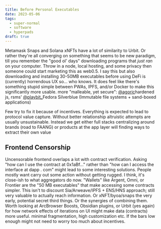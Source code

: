 ```yaml
---
title: Before Personal Executables
date: 2023-05-06
tags:
  - super-normal
  - software
  - hyperpads
draft: true
---
```

Metamask Snaps and Solana xNFTs have a lot of similarity to Urbit. Or rather they're all converging on something that seems to be new paradigm, till you remember the "good ol' days" downloading programs that *just ran* on your computer. Throw in a node, local hosting, and some privacy then someone could start marketing this as web0.5. I say this but also downloading and installing 30-50MB executables before using DeFi is (currently) horrendous UX so... who knows. It does feel like there's something stupid simple between PWAs, IPFS, and/or Docker to make this significantly more usable. more "malleable, yet secure": [@agoric](https://twitter.com/agoric)hardened js, rsms' [@playbit_](https://twitter.com/playbit_)Fedora Silverblue (Immutable file systems + sand-boxed applications)

Few try to fix it because of incentives. Everything is expected to lead to protocol value capture. Without better relationship altruistic attempts are usually unsustainable. Instead we get either full stacks centralizing around brands (road to FAANG) or products at the app layer will finding ways to extract their own value

## Frontend  Censorship
Uncensorable frontend overlaps a lot with contract verification. Asking "how can I use the contract at 0x1aBf..." rather than "how can I access the interface at dapp . com" might lead to some interesting solutions. People mostly want carry out some action without getting rugged. I think, it's close-ish to what aggregators do now. "Wallets" like Argent, Omni, or Frontier are the "50 MB executables" that make accessing some contracts simpler. This isn't to discount Sia/Arweave/IPFS + ENS/HNS approach; still very valuable to actually reach information. Or xNFT/byoa/snaps the very early, potential secret third things. Or the synergies of combining them. Worth looking at ArcBrowser Boosts, Obsidian plugins, or Urbit (yes again) for how network effects of iterations on UI might make data (contracts) more useful. minimal fragmentation, high customization etc. If the bars low enough might not need to worry too much about incentives.